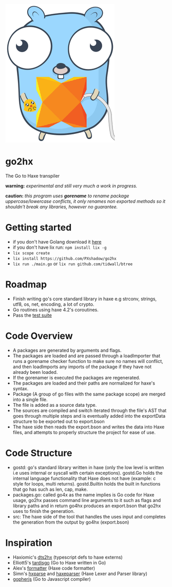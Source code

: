 <p align="left"><img src="logo.png"/></p>

go2hx
==========
The Go to Haxe transpiler

**warning:** *experimental and still very much a work in progress.*

**caution:** *this program uses **gorename** to rename package uppercase/lowercase conflicts, it only renames non exported methods so it shouldn't break any libraries, however no guarantee.*
# Getting started
* if you don't have Golang download it [here](https://golang.org/dl/)
* if you don't have lix run: ``npm install lix -g``
* ``lix scope create``
* ``lix install https://github.com/PXshadow/go2hx``
* ``lix run ./main.go`` or ``lix run github.com/tidwall/btree``

# Roadmap

* Finish writing go's core standard library in haxe e.g strconv, strings, utf8, os, net, encoding, a lot of crypto.
* Go routines using haxe 4.2's coroutines.
* Pass the [test suite](https://github.com/pxshadow/go2hxtest)

# Code Overview

* A packages are generated by arguments and flags. 
* The packages are loaded and are passed through a loadImporter that runs a gorename checker function to make sure no names will conflict, and then loadImports any imports of the package if they have not already been loaded.
* If the gorenamer is executed the packages are regenerated.
* The packages are loaded and their paths are normalized for haxe's syntax.
* Package (A group of go files with the same package scope) are merged into a single file.
* The file is added as a source data type.
* The sources are compiled and switch iterated through the file's AST that goes through multiple steps and is eventually added into the exportData structure to be exported out to export.bson
* The haxe side then reads the export.bson and writes the data into Haxe files, and attempts to properly structure the project for ease of use.

# Code Structure

* gostd: go's standard library written in haxe (only the low level is written i.e uses internal or syscall with certain exceptions). gostd.Go holds the internal language functionality that Haxe does not have (example: c style for loops, multi returns). gostd.Builtin holds the built in functions that go has such as len, cap, make.
* packages.go: called go4x as the name implies is Go code for Haxe usage, go2hx passes command line arguments to it such as flags and library paths and in return go4hx produces an export.bson that go2hx uses to finish the generation.
* src: The haxe side of the tool that handles the uses input and completes the generation from the output by go4hx (export.bson) 
# Inspiration
* Haxiomic's [dts2hx](https://github.com/haxiomic/dts2hx) (typescript defs to haxe externs)
* Elliott5's [tardisgo](https://github.com/tardisgo/tardisgo) (Go to Haxe written in Go)
* Alex's [formatter](https://github.com/HaxeCheckstyle/haxe-formatter) (Haxe code formatter)
* Simn's [hxparse](https://github.com/Simn/hxparse) and [haxeparser](https://github.com/Simn/haxeparser) (Haxe Lexer and Parser library)
* [gopherjs](https://github.com/gopherjs/gopherjs) (Go to Javascript compiler)